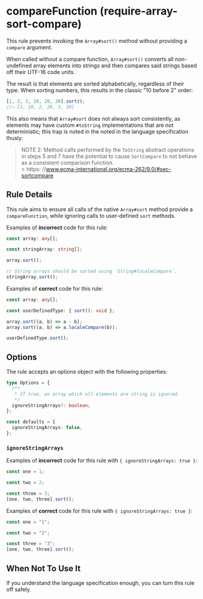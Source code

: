 # compareFunction (require-array-sort-compare)

This rule prevents invoking the `Array#sort()` method without providing a `compare` argument.

When called without a compare function, `Array#sort()` converts all non-undefined array elements into strings and then compares said strings based off their UTF-16 code units.

The result is that elements are sorted alphabetically, regardless of their type. When sorting numbers, this results in the classic "10 before 2" order:

```ts
[1, 2, 3, 10, 20, 30].sort();
//→ [1, 10, 2, 20, 3, 30]
```

This also means that `Array#sort` does not always sort consistently, as elements may have custom `#toString` implementations that are not deterministic; this trap is noted in the noted in the language specification thusly:

> NOTE 2: Method calls performed by the `ToString` abstract operations in steps 5 and 7 have the potential to cause `SortCompare` to not behave as a consistent comparison function.\
> \> https:
> //www.ecma-international.org/ecma-262/9.0/#sec-sortcompare

## Rule Details

This rule aims to ensure all calls of the native `Array#sort` method provide a `compareFunction`, while ignoring calls to user-defined `sort` methods.

Examples of **incorrect** code for this rule:

```ts
const array: any[];

const stringArray: string[];

array.sort();

// String arrays should be sorted using `String#localeCompare`.
stringArray.sort();
```

Examples of **correct** code for this rule:

```ts
const array: any[];

const userDefinedType: { sort(): void };

array.sort((a, b) => a - b);
array.sort((a, b) => a.localeCompare(b));

userDefinedType.sort();
```

## Options

The rule accepts an options object with the following properties:

```ts
type Options = {
  /**
   * If true, an array which all elements are string is ignored.
   */
  ignoreStringArrays?: boolean;
};

const defaults = {
  ignoreStringArrays: false,
};
```

### `ignoreStringArrays`

Examples of **incorrect** code for this rule with `{ ignoreStringArrays: true }`:

```ts
const one = 1;

const two = 2;

const three = 3;
[one, two, three].sort();
```

Examples of **correct** code for this rule with `{ ignoreStringArrays: true }`:

```ts
const one = "1";

const two = "2";

const three = "3";
[one, two, three].sort();
```

## When Not To Use It

If you understand the language specification enough, you can turn this rule off safely.
